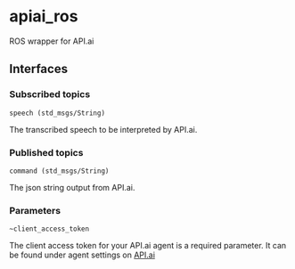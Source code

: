 # apiai_ros
ROS wrapper for API.ai

## Interfaces

### Subscribed topics
```
speech (std_msgs/String)
```
The transcribed speech to be interpreted by API.ai.
  
### Published topics
```
command (std_msgs/String)
```
The json string output from API.ai.

### Parameters
```
~client_access_token
```
The client access token for your API.ai agent is a required parameter. It can be found under agent settings on [API.ai](api.ai)
